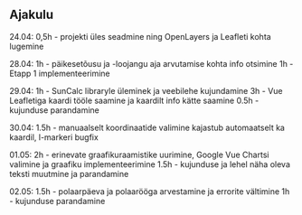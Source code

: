 
## Ajakulu
24.04:
0,5h - projekti üles seadmine ning OpenLayers ja Leafleti kohta lugemine

28.04:
1h -   päikesetõusu ja -loojangu aja arvutamise kohta info otsimine
1h -   Etapp 1 implementeerimine

29.04:
1h -   SunCalc libraryle üleminek ja veebilehe kujundamine
3h -   Vue Leafletiga kaardi tööle saamine ja kaardilt info kätte saamine
0.5h - kujunduse parandamine

30.04:
1.5h - manuaalselt koordinaatide valimine kajastub automaatselt ka kaardil,
       l-markeri bugfix

01.05:
2h -   erinevate graafikuraamistike uurimine, Google Vue Chartsi valimine ja graafiku implementeerimine
1.5h - kujunduse ja lehel näha oleva teksti muutmine ja parandamine

02.05:
1.5h - polaarpäeva ja polaarööga arvestamine ja errorite vältimine
1h -   kujunduse parandamine